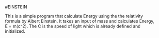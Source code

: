 #EINSTEIN

This is a simple program that calculate Energy using the the relativity formula by Albert Einstein.
It takes an input of mass and calculates Energy, E = m(c^2). The C is the speed of light which is already defined and initialized.